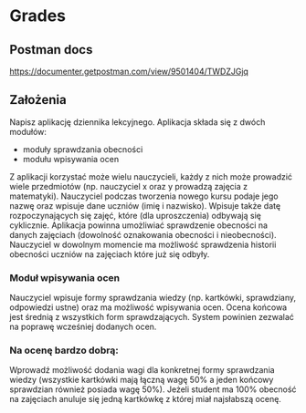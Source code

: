 # Grades

## Postman docs
https://documenter.getpostman.com/view/9501404/TWDZJGjq

## Założenia

Napisz aplikację dziennika lekcyjnego. Aplikacja składa się z dwóch modułów:
- moduły sprawdzania obecności
- modułu wpisywania ocen

Z aplikacji korzystać może wielu nauczycieli, każdy z nich może prowadzić wiele przedmiotów (np. nauczyciel x oraz y prowadzą zajęcia z matematyki). Nauczyciel podczas tworzenia nowego kursu podaje jego nazwę oraz wpisuje dane uczniów (imię i nazwisko). Wpisuje także datę rozpoczynających się zajęć, które (dla uproszczenia) odbywają się cyklicznie. Aplikacja powinna umożliwiać sprawdzenie obecności na danych zajęciach (dowolność oznakowania obecności i nieobecności). Nauczyciel w dowolnym momencie ma możliwość sprawdzenia historii obecności uczniów na zajęciach które już się odbyły.

### Moduł wpisywania ocen

Nauczyciel wpisuje formy sprawdzania wiedzy (np. kartkówki, sprawdziany, odpowiedzi ustne) oraz ma możliwość wpisywania ocen. Ocena końcowa jest średnią z wszystkich form sprawdzających. System powinien zezwalać na poprawę wcześniej dodanych ocen.

### Na ocenę bardzo dobrą:
Wprowadź możliwość dodania wagi dla konkretnej formy sprawdzania wiedzy (wszystkie kartkówki mają łączną wagę 50% a jeden końcowy sprawdzian również posiada wagę 50%). Jeżeli student ma 100% obecność na zajęciach anuluje się jedną kartkówkę z której miał najsłabszą ocenę.

